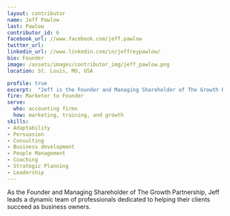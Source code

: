```yaml
---
layout: contributor
name: Jeff Pawlow
last: Pawlow
contributor_id: 6
facebook_url: //www.facebook.com/jeff.pawlow
twitter_url: 
linkedin_url: //www.linkedin.com/in/jeffreypawlow/
bio: Founder
image: /assets/images/contributor_img/jeff_pawlow.png
location: St. Louis, MO, USA

profile: true
excerpt:  "Jeff is the Founder and Managing Shareholder of The Growth Partnership. Career Path: Marketer to Founder"
fire: Marketer to Founder
serve:
  who: accounting firms
  how: marketing, training, and growth
skills:
- Adaptability
- Persuasion
- Consulting
- Business development
- People Management
- Coaching
- Strategic Planning
- Leadership 
---
```


As the Founder and Managing Shareholder of The Growth Partnership, Jeff leads a dynamic team of professionals dedicated to helping their clients succeed as business owners.